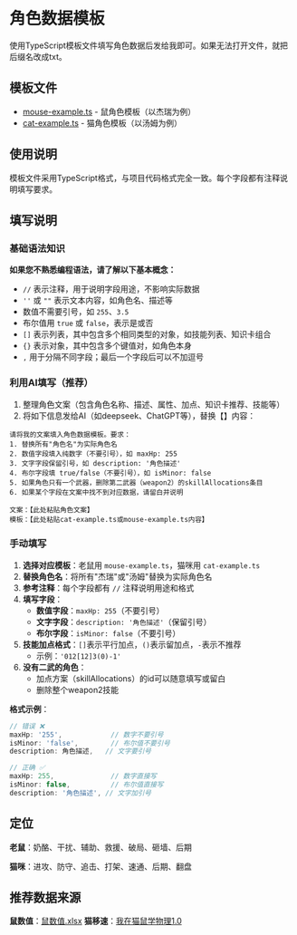 # 角色数据模板

使用TypeScript模板文件填写角色数据后发给我即可。如果无法打开文件，就把后缀名改成txt。

## 模板文件

- [mouse-example.ts](./mouse-example.ts) - 鼠角色模板（以杰瑞为例）
- [cat-example.ts](./cat-example.ts) - 猫角色模板（以汤姆为例）

## 使用说明

模板文件采用TypeScript格式，与项目代码格式完全一致。每个字段都有注释说明填写要求。

## 填写说明

### 基础语法知识

**如果您不熟悉编程语法，请了解以下基本概念：**

- `//` 表示注释，用于说明字段用途，不影响实际数据
- `''` 或 `""` 表示文本内容，如角色名、描述等
- 数值不需要引号，如 `255`、`3.5`
- 布尔值用 `true` 或 `false`，表示是或否
- `[]` 表示列表，其中包含多个相同类型的对象，如技能列表、知识卡组合
- `{}` 表示对象，其中包含多个键值对，如角色本身
- `,` 用于分隔不同字段；最后一个字段后可以不加逗号

### 利用AI填写（推荐）

1. 整理角色文案（包含角色名称、描述、属性、加点、知识卡推荐、技能等）
2. 将如下信息发给AI（如deepseek、ChatGPT等），替换【】内容：

```text
请将我的文案填入角色数据模板。要求：
1. 替换所有"角色名"为实际角色名
2. 数值字段填入纯数字（不要引号），如 maxHp: 255
3. 文字字段保留引号，如 description: '角色描述'
4. 布尔字段填 true/false（不要引号），如 isMinor: false
5. 如果角色只有一个武器，删除第二武器（weapon2）的skillAllocations条目
6. 如果某个字段在文案中找不到对应数据，请留白并说明

文案：【此处粘贴角色文案】
模板：【此处粘贴cat-example.ts或mouse-example.ts内容】
```

### 手动填写

1. **选择对应模板**：老鼠用 `mouse-example.ts`，猫咪用 `cat-example.ts`
2. **替换角色名**：将所有"杰瑞"或"汤姆"替换为实际角色名
3. **参考注释**：每个字段都有 `//` 注释说明用途和格式
4. **填写字段**：
   - **数值字段**：`maxHp: 255`（不要引号）
   - **文字字段**：`description: '角色描述'`（保留引号）
   - **布尔字段**：`isMinor: false`（不要引号）
5. **技能加点格式**：`[]`表示平行加点，`()`表示留加点，`-`表示不推荐
   - 示例：`'012[12]3(0)-1'`
6. **没有二武的角色**：
   - 加点方案（skillAllocations）的id可以随意填写或留白
   - 删除整个weapon2技能

**格式示例**：

```typescript
// 错误 ❌
maxHp: '255',            // 数字不要引号
isMinor: 'false',        // 布尔值不要引号
description: 角色描述,   // 文字要引号

// 正确 ✅
maxHp: 255,              // 数字直接写
isMinor: false,          // 布尔值直接写
description: '角色描述', // 文字加引号
```

## 定位

**老鼠**：奶酪、干扰、辅助、救援、破局、砸墙、后期

**猫咪**：进攻、防守、追击、打架、速通、后期、翻盘

## 推荐数据来源

**鼠数值**：[鼠数值.xlsx](鼠数值.xlsx)
**猫移速**：[我在猫鼠学物理1.0](https://www.bilibili.com/video/BV1W85Ez1EJv)
